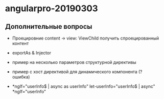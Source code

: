 # angularpro-20190303


## Дополнительные вопросы

- Проецировние content -> view: ViewChild получить спроецированный контент

- exportAs & Injector

- пример на несколько параметров структурной директивы

- пример с хост директивой для динамического компонента (?ошибка)

- *ngIf="userInfo$ | async as userInfo" 
let-userInfo="userInfo$ | async" *ngIf="userInfo"